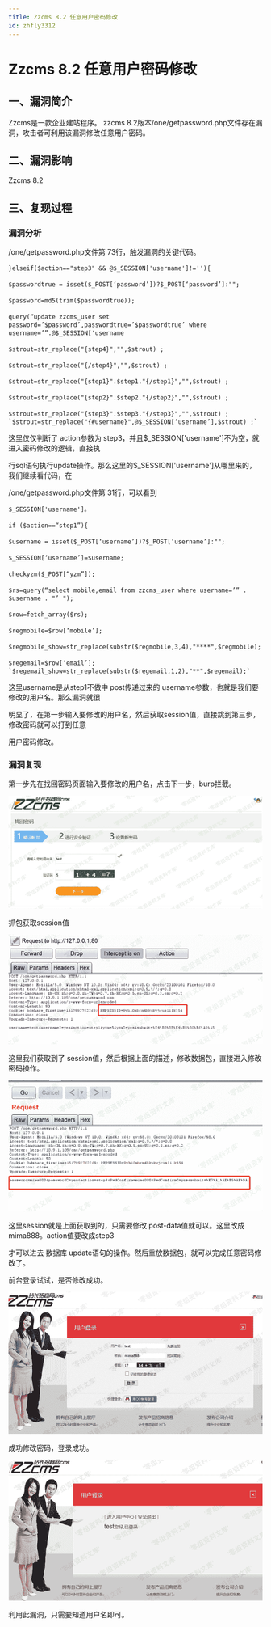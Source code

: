 ```yaml
---
title: Zzcms 8.2 任意用户密码修改
id: zhfly3312
---
```


# Zzcms 8.2 任意用户密码修改

## 一、漏洞简介

Zzcms是一款企业建站程序。 zzcms 8.2版本/one/getpassword.php文件存在漏洞，攻击者可利用该漏洞修改任意用户密码。

## 二、漏洞影响

Zzcms 8.2

## 三、复现过程

### 漏洞分析

/one/getpassword.php文件第 73行，触发漏洞的关键代码。

```
}elseif($action=="step3" && @$_SESSION['username']!=''){

$passwordtrue = isset($_POST[‘password’])?$_POST[‘password’]:"";

$password=md5(trim($passwordtrue));

query(“update zzcms_user set password=’$password’,passwordtrue=’$passwordtrue’ where username=’”.@$_SESSION['username

$strout=str_replace("{step4}","",$strout) ;

$strout=str_replace("{/step4}","",$strout) ;

$strout=str_replace("{step1}".$step1."{/step1}","",$strout) ;

$strout=str_replace("{step2}".$step2."{/step2}","",$strout) ;

$strout=str_replace("{step3}".$step3."{/step3}","",$strout) ; `$strout=str_replace("{#username}",@$_SESSION[‘username’],$strout) ;` 
```

这里仅仅判断了 action参数为 step3，并且$_SESSION['username']不为空，就进入密码修改的逻辑，直接执

行sql语句执行update操作。那么这里的$_SESSION['username']从哪里来的，我们继续看代码，在

/one/getpassword.php文件第 31行，可以看到

```
$_SESSION['username']。

if ($action==“step1”){

$username = isset($_POST[‘username’])?$_POST[‘username’]:"";

$_SESSION[‘username’]=$username;

checkyzm($_POST[“yzm”]);

$rs=query(“select mobile,email from zzcms_user where username=’” . $username . "’ ");

$row=fetch_array($rs);

$regmobile=$row[‘mobile’];

$regmobile_show=str_replace(substr($regmobile,3,4),"****",$regmobile);

$regemail=$row[‘email’]; `$regemail_show=str_replace(substr($regemail,1,2),"**",$regemail);` 
```

这里username是从step1不做中 post传递过来的 username参数，也就是我们要修改的用户名。那么漏洞就很

明显了，在第一步输入要修改的用户名，然后获取session值，直接跳到第三步，修改密码就可以打到任意

用户密码修改。

### 漏洞复现

第一步先在找回密码页面输入要修改的用户名，点击下一步，burp拦截。

![image](../img/f83e429a0fbc8002c324994eaa07ea6b.png)

抓包获取session值

![image](../img/59aa7cb4c3ed9265896911cd25319a83.png)

这里我们获取到了 session值，然后根据上面的描述，修改数据包，直接进入修改密码操作。

![image](../img/45f2935d5bd0ff812864bb65f5429906.png)

这里session就是上面获取到的，只需要修改 post-data值就可以。这里改成mima888。action值要改成step3

才可以进去 数据库 update语句的操作。然后重放数据包，就可以完成任意密码修改了。

前台登录试试，是否修改成功。

![image](../img/0d08dcaf279d17e1656d65f07ed170dc.png)

成功修改密码，登录成功。

![image](../img/7b7b4df8feec7ebe6ca270b335db2bc7.png)

利用此漏洞，只需要知道用户名即可。
